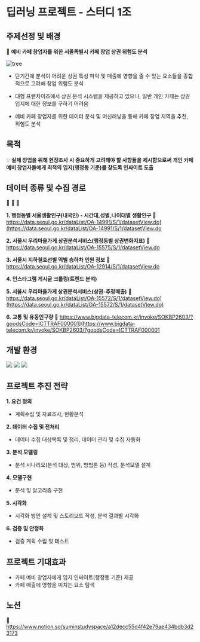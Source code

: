 # 딥러닝 프로젝트 - 스터디 1조 

## 주제선정 및 배경

:seedling: **예비 카페 창업자를 위한 서울특별시 카페 창업 상권 위험도 분석**

![tree](https://s3.us-west-2.amazonaws.com/secure.notion-static.com/c5299ae5-f3da-4d3b-ab9a-24ea46c1542c/%EC%B0%BD%EC%97%85.png?X-Amz-Algorithm=AWS4-HMAC-SHA256&X-Amz-Content-Sha256=UNSIGNED-PAYLOAD&X-Amz-Credential=AKIAT73L2G45EIPT3X45%2F20220102%2Fus-west-2%2Fs3%2Faws4_request&X-Amz-Date=20220102T073927Z&X-Amz-Expires=86400&X-Amz-Signature=5eaece4b6c380aff6044309354ad32cc18156ebc2918a883f5ef5c46d5aa9562&X-Amz-SignedHeaders=host&response-content-disposition=filename%20%3D%22%25EC%25B0%25BD%25EC%2597%2585.png%22&x-id=GetObject)

* 단기간에 분석이 어려운 상권 특성 파악 및 매출에 영향을 줄 수 있는 요소들을 종합적으로 고려해 창업 위험도 분석

* 대형 프랜차이즈에서 상권 분석 시스템을 제공하고 있으나, 일반 개인 카페는 상권 입지에 대한 정보를 구하기 어려움

* 예비 카페 창업자를 위한 데이터 분석 및 머신러닝을 통해 카페 창업 지역을 추천, 위험도 분석


## 목적

:bulb: **실제 창업을 위해 현장조사 시 중요하게 고려해야 할 사항들을 제시함으로써 개인 카페 예비 창업자들에게 최적의 입지(행정동 기준)를 찾도록 인싸이트 도출**


## 데이터 종류 및 수집 경로

:memo: :memo: :memo:

**1. 행정동별 서울생활인구(내국인) - 시간대,성별,나이대별 생활인구**
:link: <https://data.seoul.go.kr/dataList/OA-14991/S/1/datasetView.do](https://data.seoul.go.kr/dataList/OA-14991/S/1/datasetView.do>

**2. 서울시 우리마을가게 상권분석서비스(행정동별 상권변화지표)**
:link: <https://data.seoul.go.kr/dataList/OA-15575/S/1/datasetView.do>

**3. 서울시 지하철호선별 역별 승하차 인원 정보**
:link: <https://data.seoul.go.kr/dataList/OA-12914/S/1/datasetView.do>

**4. 인스타그램 게시글 크롤링(트렌드 분석)**

**5. 서울시 우리마을가게 상권분석서비스(상권-추정매출)**
:link: <https://data.seoul.go.kr/dataList/OA-15572/S/1/datasetView.do](https://data.seoul.go.kr/dataList/OA-15572/S/1/datasetView.do)>

**6. 교통 및 유동인구량**
:link: <https://www.bigdata-telecom.kr/invoke/SOKBP2603/?goodsCode=ICTTRAF000001](https://www.bigdata-telecom.kr/invoke/SOKBP2603/?goodsCode=ICTTRAF000001>


## 개발 환경

<div align=left> 
   <img src="https://img.shields.io/badge/python-3776AB?style=for-the-badge&logo=python&logoColor=white"> 
   <img src="https://img.shields.io/badge/jupyter-F37626?style=for-the-badge&logo=jupyter&logoColor=white">
   <img src="https://img.shields.io/badge/google colab-F9AB00?style=for-the-badge&logo=google colab&logoColor=white"> 
   <br>
</div>

## 프로젝트 추진 전략

**1. 요건 정의**
- 계획수립 및 자료조사, 현황분석

**2. 데이터 수집 및 전처리**
- 데이터 수집 대상목록 및 정리, 데이터 관리 및 수집 자동화

**3. 분석 모델링**
- 분석 시나리오(분석 대상, 범위, 방법론 등) 작성, 분석모델 설계

**4. 모델구현**
- 분석 및 알고리즘 구현

**5. 시각화**
- 시각화 방안 설계 및 스토리보드 작성, 분석 결과별 시각화

**6. 검증 및 안정화**
- 검증 계획 수립 및 테스트

## 프로젝트 기대효과
- 카페 예비 창업자에게 입지 인싸이트(행정동 기준) 제공
- 카페 매출에 영향을 미치는 요소 탐색


## 노션

:link: <https://www.notion.so/suminstudyspace/a12decc55d4f42e79ae434bdb3d23173>







